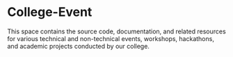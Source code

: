 # College-Event
This space contains the source code, documentation, and related resources for various technical and non-technical events, workshops, hackathons, and academic projects conducted by our college.
